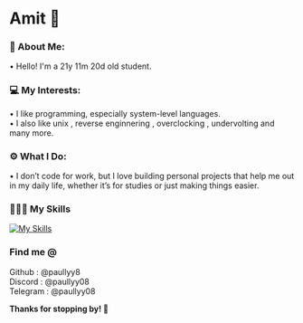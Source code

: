 # Amit 🌻

### 👤 About Me:  
• Hello! I'm a 21y 11m 20d old student.

### 💻 My Interests:  
• I like programming, especially system-level languages. <br>
• I also like unix , reverse enginnering , overclocking , undervolting and many more. 

### ⚙️ What I Do:  
• I don’t code for work, but I love building personal projects that help me out in my daily life, whether it’s for studies or just making things easier.

### 👨🏻‍💻 My Skills 
[![My Skills](https://skillicons.dev/icons?i=c,python,js,html,css)](https://skillicons.dev)

### Find me @
Github    : @paullyy8 <br>
Discord   : @paullyy08 <br>
Telegram  : @paullyy08

**Thanks for stopping by! 👋**
